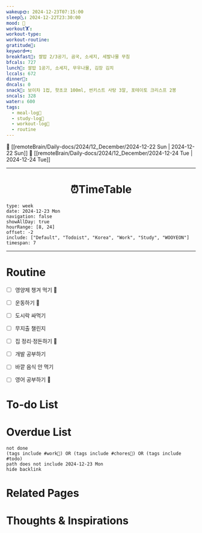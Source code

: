 ```yaml
---
wakeup🌞: 2024-12-23T07:15:00
sleep🌜: 2024-12-22T23:30:00
mood: 🥱
workout🏋️: 
workout-type: 
workout-routine: 
gratitude🙏: 
keyword🗝️: 
breakfast🍳: 쌀밥 2/3공기, 곰국, 소세지, 세발나물 무침
bfcals: 727
lunch🍚: 쌀밥 1공기, 소세지, 무우나물, 김장 김치
lccals: 672
dinner🥗: 
dncals: 0
snack🍬: 보이차 1컵, 핫초코 100ml, 썬키스트 사탕 3알, 포테이토 크리스프 2봉
sncals: 328
water💧: 600
tags:
  - meal-log📝
  - study-log📓
  - workout-log💪
  - routine
---
```


🔺 [[remoteBrain/Daily-docs/2024/12_December/2024-12-22 Sun | 2024-12-22 Sun]]
🔻 [[remoteBrain/Daily-docs/2024/12_December/2024-12-24 Tue | 2024-12-24 Tue]]
___
<h1> <center>⏰TimeTable </center> </h1>

```gEvent
type: week
date: 2024-12-23 Mon
navigation: false
showAllDay: true
hourRange: [8, 24]
offset: -2
include: ["Default", "Todoist", "Korea", "Work", "Study", "WOOYEON"]
timespan: 7
```

--- 


# Routine 

- [ ] 영양제 챙겨 먹기 🔼 
- [ ] 운동하기 🔼 
- [ ] 도시락 싸먹기 
- [ ] 무지출 챌린지 
- [ ] 집 정리·정돈하기 🔼
- [ ] 개발 공부하기
- [ ] 바깥 음식 안 먹기 
- [ ] 영어 공부하기 🔼 


# To-do List


# Overdue List
```tasks
not done
(tags include #work💼) OR (tags include #chores🧺) OR (tags include #todo)
path does not include 2024-12-23 Mon
hide backlink
```

# Related Pages



# Thoughts & Inspirations

